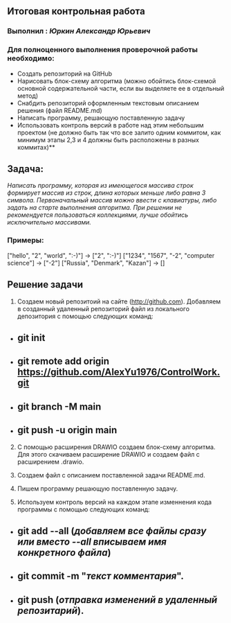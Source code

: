 ## Итоговая контрольная работа 
### Выполнил : *Юркин Александр Юрьевич*
### Для полноценного выполнения проверочной работы необходимо:
* Создать репозиторий на GitHub
* Нарисовать блок-схему алгоритма (можно обойтись блок-схемой основной содержательной части, если вы выделяете ее в отдельный метод)
* Снабдить репозиторий оформленным текстовым описанием решения (файл README.md)
* Написать программу, решающую поставленную задачу
* Использовать контроль версий в работе над этим небольшим проектом (не должно быть так что все залито одним коммитом, как минимум этапы 2,3 и 4 должны быть расположены в разных коммитах)**

## Задача: 

*Написать программу, которая из имеющегося массива строк формирует массив из строк, длина которых меньше либо равна 3 символа. Первоначальный массив можно ввести с клавиатуры, либо задать на старте выполнения алгоритма. При решении не рекомендуется пользоваться коллекциями, лучше обойтись исключительно массивами.*
### Примеры:

["hello", "2", "world", ":-)"] -> ["2", ":-)"]
["1234", "1567", "-2", "computer science"] -> ["-2"]
["Russia", "Denmark", "Kazan"] -> []

## Решение задачи
1. Создаем новый репозитоий на сайте (http://github.com).
 Добавляем в созданный удаленный репозиторий файл из локального депозитория с помощью следующих команд:
* ## git init
* ## git remote add origin https://github.com/AlexYu1976/ControlWork.git

* ## git branch -M main

* ## git push -u origin main

2. С помощью расширения DRAWIO создаем блок-схему алгоритма. Для этого скачиваем расширение DRAWIO и создаем файл с расширением .drawio.

3. Создаем файл с описанием поставленной задачи README.md.

4. Пишем программу решающую поставленную задачу.

5. Используем контроль версий на каждом этапе изменнения кода программы с помощью следующих команд:

* ## git add --all (*добавляем все файлы сразу или вместо --all вписываем имя конкретного файла*)
* ## git commit -m "*текст комментария*".
* ## git push (*отправка изменений в удаленный репозитарий*).